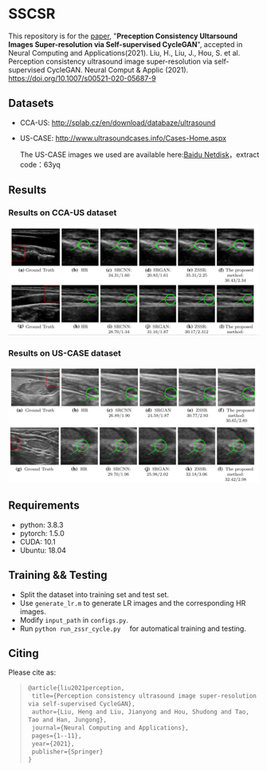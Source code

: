 # SSCSR



This repository is for the [paper](https://link.springer.com/article/10.1007/s00521-020-05687-9), "**Preception Consistency Ultarsound Images Super-resolution via Self-supervised CycleGAN**", accepted in  Neural Computing and Applications(2021). Liu, H., Liu, J., Hou, S. et al. Perception consistency ultrasound image super-resolution via self-supervised CycleGAN. Neural Comput & Applic (2021). https://doi.org/10.1007/s00521-020-05687-9




## Datasets

+ CCA-US: http://splab.cz/en/download/databaze/ultrasound

+ US-CASE: http://www.ultrasoundcases.info/Cases-Home.aspx

  The US-CASE images we used are available here:[Baidu Netdisk](https://pan.baidu.com/s/1V5fvczpYFVN_eR7L5zJGTA)，extract code：63yq


## Results

### Results on CCA-US dataset

<img src="https://github.com/hengliusky/UltraSound_SSSR/blob/main/results/Results1.PNG">

### Results on US-CASE dataset
<img src="https://github.com/hengliusky/UltraSound_SSSR/blob/main/results/Results2.PNG">

## Requirements

+ python: 3.8.3
+ pytorch: 1.5.0
+ CUDA: 10.1
+ Ubuntu: 18.04

## Training && Testing

+ Split the dataset into training set and test set. 
+ Use `generate_lr.m` to generate LR images and the corresponding HR images.
+ Modify `input_path`  in `configs.py`.
+ Run `python run_zssr_cycle.py  ` for automatical training and testing.



## Citing

Please cite as:

>```
>@article{liu2021perception,
>  title={Perception consistency ultrasound image super-resolution via self-supervised CycleGAN},
>  author={Liu, Heng and Liu, Jianyong and Hou, Shudong and Tao, Tao and Han, Jungong},
>  journal={Neural Computing and Applications},
>  pages={1--11},
>  year={2021},
>  publisher={Springer}
>}
>```

